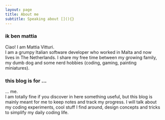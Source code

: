 ```yaml
---
layout: page
title: About me
subtitle: Speaking about [](){}
---
```


### ik ben mattia

Ciao! I am Mattia Vitturi.  
I am a grumpy Italian software developer who worked in Malta and now lives in The Netherlands. I share my free time between my growing family, my dumb dog and some nerd hobbies (coding, gaming, painting miniatures).

### this blog is for ...

... me.  
I am totally fine if you discover in here something useful, but this blog is mainly meant for me to keep notes and track my progress. I will talk about my coding experiments, cool stuff I find around, design concepts and tricks to simplify my daily coding life.